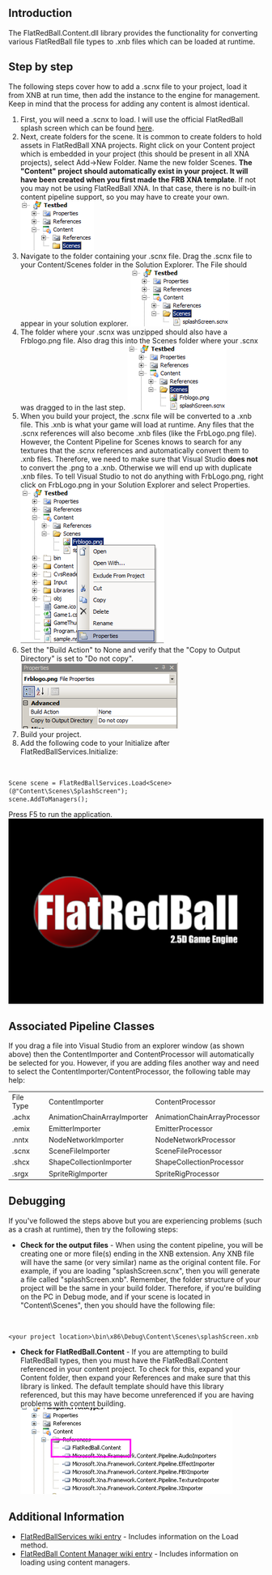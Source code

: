 ## Introduction

The FlatRedBall.Content.dll library provides the functionality for converting various FlatRedBall file types to .xnb files which can be loaded at runtime.

## Step by step

The following steps cover how to add a .scnx file to your project, load it from XNB at run time, then add the instance to the engine for management. Keep in mind that the process for adding any content is almost identical.

1.  First, you will need a .scnx to load. I will use the official FlatRedBall splash screen which can be found [here](/frb/docs/images/2/2e/SplashScreen.zip "SplashScreen.zip").
2.  Next, create folders for the scene. It is common to create folders to hold assets in FlatRedBall XNA projects. Right click on your Content project which is embedded in your project (this should be present in all XNA projects), select Add-\>New Folder. Name the new folder Scenes. **The "Content" project should automatically exist in your project. It will have been created when you first made the FRB XNA template**. If not you may not be using FlatRedBall XNA. In that case, there is no built-in content pipeline support, so you may have to create your own. ![EmptyScenesInContent.png](/media/migrated_media-EmptyScenesInContent.png)
3.  Navigate to the folder containing your .scnx file. Drag the .scnx file to your Content/Scenes folder in the Solution Explorer. The File should appear in your solution explorer. ![SceneInScenesFolder.png](/media/migrated_media-SceneInScenesFolder.png)
4.  The folder where your .scnx was unzipped should also have a Frblogo.png file. Also drag this into the Scenes folder where your .scnx was dragged to in the last step. ![FrbLogoInScenesFolder.png](/media/migrated_media-FrbLogoInScenesFolder.png)
5.  When you build your project, the .scnx file will be converted to a .xnb file. This .xnb is what your game will load at runtime. Any files that the .scnx references will also become .xnb files (like the FrbLogo.png file). However, the Content Pipeline for Scenes knows to search for any textures that the .scnx references and automatically convert them to .xnb files. Therefore, we need to make sure that Visual Studio **does not** to convert the .png to a .xnb. Otherwise we will end up with duplicate .xnb files. To tell Visual Studio to not do anything with FrbLogo.png, right click on FrbLogo.png in your Solution Explorer and select Properties. ![RightClickProperties.png](/media/migrated_media-RightClickProperties.png)
6.  Set the "Build Action" to None and verify that the "Copy to Output Directory" is set to "Do not copy". ![FrbLogoProperties.png](/media/migrated_media-FrbLogoProperties.png)
7.  Build your project.
8.  Add the following code to your Initialize after FlatRedBallServices.Initialize:

&nbsp;

    Scene scene = FlatRedBallServices.Load<Scene>(@"Content\Scenes\SplashScreen");
    scene.AddToManagers();

Press F5 to run the application.![SplashScreen.png](/media/migrated_media-SplashScreen.png)

## Associated Pipeline Classes

If you drag a file into Visual Studio from an explorer window (as shown above) then the ContentImporter and ContentProcessor will automatically be selected for you. However, if you are adding files another way and need to select the ContentImporter/ContentProcessor, the following table may help:

|           |                             |                              |
|-----------|-----------------------------|------------------------------|
| File Type | ContentImporter             | ContentProcessor             |
| .achx     | AnimationChainArrayImporter | AnimationChainArrayProcessor |
| .emix     | EmitterImporter             | EmitterProcessor             |
| .nntx     | NodeNetworkImporter         | NodeNetworkProcessor         |
| .scnx     | SceneFileImporter           | SceneFileProcessor           |
| .shcx     | ShapeCollectionImporter     | ShapeCollectionProcessor     |
| .srgx     | SpriteRigImporter           | SpriteRigProcessor           |

## Debugging

If you've followed the steps above but you are experiencing problems (such as a crash at runtime), then try the following steps:

-   **Check for the output files** - When using the content pipeline, you will be creating one or more file(s) ending in the XNB extension. Any XNB file will have the same (or very similar) name as the original content file. For example, if you are loading "splashScreen.scnx", then you will generate a file called "splashScreen.xnb". Remember, the folder structure of your project will be the same in your build folder. Therefore, if you're building on the PC in Debug mode, and if your scene is located in "Content\Scenes", then you should have the following file:

&nbsp;

    <your project location>\bin\x86\Debug\Content\Scenes\splashScreen.xnb

-   **Check for FlatRedBall.Content** - If you are attempting to build FlatRedBall types, then you must have the FlatRedBall.Content referenced in your content project. To check for this, expand your Content folder, then expand your References and make sure that this library is linked. The default template should have this library referenced, but this may have become unreferenced if you are having problems with content building.![ReferencedFlatRedBallContent.png](/media/migrated_media-ReferencedFlatRedBallContent.png)

## Additional Information

-   [FlatRedBallServices wiki entry](/frb/docs/index.php?title=FlatRedBall.FlatRedBallServices "FlatRedBall.FlatRedBallServices") - Includes information on the Load method.
-   [FlatRedBall Content Manager wiki entry](/frb/docs/index.php?title=FlatRedBall_Content_Manager "FlatRedBall Content Manager") - Includes information on loading using content managers.

